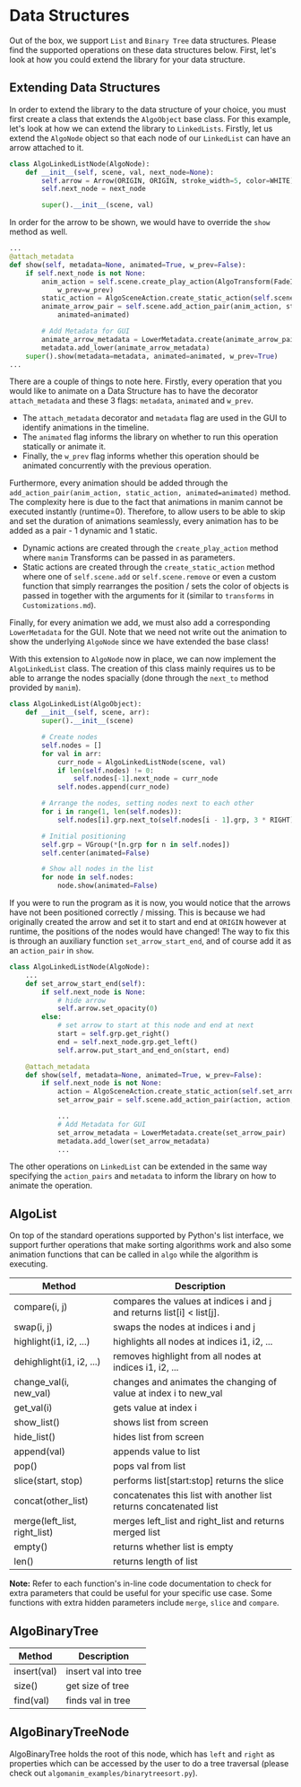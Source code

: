 # Data Structures
Out of the box, we support `List` and `Binary Tree` data structures. Please find the supported operations on these data structures below. First, let's look at how you could extend the library for your data structure.

## Extending Data Structures
In order to extend the library to the data structure of your choice, you must first create a class that extends the `AlgoObject` base class. For this example, let's look at how we can extend the library to `LinkedLists`. Firstly, let us extend the `AlgoNode` object so that each node of our `LinkedList` can have an arrow attached to it.

```python
class AlgoLinkedListNode(AlgoNode):
    def __init__(self, scene, val, next_node=None):
        self.arrow = Arrow(ORIGIN, ORIGIN, stroke_width=5, color=WHITE)
        self.next_node = next_node

        super().__init__(scene, val)
```

In order for the arrow to be shown, we would have to override the `show` method as well.
```python
...
@attach_metadata
def show(self, metadata=None, animated=True, w_prev=False):
    if self.next_node is not None:
        anim_action = self.scene.create_play_action(AlgoTransform(FadeIn(self.arrow)),
            w_prev=w_prev)
        static_action = AlgoSceneAction.create_static_action(self.scene.add, [self.arrow])
        animate_arrow_pair = self.scene.add_action_pair(anim_action, static_action,
            animated=animated)

        # Add Metadata for GUI
        animate_arrow_metadata = LowerMetadata.create(animate_arrow_pair)
        metadata.add_lower(animate_arrow_metadata)
    super().show(metadata=metadata, animated=animated, w_prev=True)
...
```
There are a couple of things to note here. Firstly, every operation that you would like to animate on a Data Structure has to have the decorator `attach_metadata` and these 3 flags: `metadata`, `animated` and `w_prev`.
- The `attach_metadata` decorator and `metadata` flag are used in the GUI to identify animations in the timeline.
- The `animated` flag informs the library on whether to run this operation statically or animate it. 
- Finally, the `w_prev` flag informs whether this operation should be animated concurrently with the previous operation.  

Furthermore, every animation should be added through the `add_action_pair(anim_action, static_action, animated=animated)` method. The complexity here is due to the fact that animations in manim cannot be executed instantly (runtime=0). Therefore, to allow users to be able to skip and set the duration of animations seamlessly, every animation has to be added as a pair - 1 dynamic and 1 static.
- Dynamic actions are created through the `create_play_action` method where `manim` Transforms can be passed in as parameters.
- Static actions are created through the `create_static_action` method where one of `self.scene.add` or `self.scene.remove` or even a custom function that simply rearranges the position / sets the color of objects is passed in together with the arguments for it (similar to `transforms` in `Customizations.md`).

Finally, for every animation we add, we must also add a corresponding `LowerMetadata` for the GUI. Note that we need not write out the animation to show the underlying `AlgoNode` since we have extended the base class!

With this extension to `AlgoNode` now in place, we can now implement the `AlgoLinkedList` class. The creation of this class mainly requires us to be able to arrange the nodes spacially (done through the `next_to` method provided by `manim`).
```python
class AlgoLinkedList(AlgoObject):
    def __init__(self, scene, arr):
        super().__init__(scene)

        # Create nodes
        self.nodes = []
        for val in arr:
            curr_node = AlgoLinkedListNode(scene, val)
            if len(self.nodes) != 0:
                self.nodes[-1].next_node = curr_node
            self.nodes.append(curr_node)

        # Arrange the nodes, setting nodes next to each other
        for i in range(1, len(self.nodes)):
            self.nodes[i].grp.next_to(self.nodes[i - 1].grp, 3 * RIGHT)

        # Initial positioning
        self.grp = VGroup(*[n.grp for n in self.nodes])
        self.center(animated=False)

        # Show all nodes in the list
        for node in self.nodes:
            node.show(animated=False)
```
If you were to run the program as it is now, you would notice that the arrows have not been positioned correctly / missing. This is because we had originally created the arrow and set it to start and end at `ORIGIN` however at runtime, the positions of the nodes would have changed! The way to fix this is through an auxiliary function `set_arrow_start_end`, and of course add it as an `action_pair` in `show`.

```python
class AlgoLinkedListNode(AlgoNode):
    ...
    def set_arrow_start_end(self):
        if self.next_node is None:
            # hide arrow
            self.arrow.set_opacity(0)
        else:
            # set arrow to start at this node and end at next
            start = self.grp.get_right()
            end = self.next_node.grp.get_left()
            self.arrow.put_start_and_end_on(start, end)

    @attach_metadata
    def show(self, metadata=None, animated=True, w_prev=False):
        if self.next_node is not None:
            action = AlgoSceneAction.create_static_action(self.set_arrow_start_end)
            set_arrow_pair = self.scene.add_action_pair(action, action, animated=False)

            ...
            # Add Metadata for GUI
            set_arrow_metadata = LowerMetadata.create(set_arrow_pair)
            metadata.add_lower(set_arrow_metadata)
            ...
```
The other operations on `LinkedList` can be extended in the same way specifying the `action_pairs` and `metadata` to inform the library on how to animate the operation.

## AlgoList
On top of the standard operations supported by Python's list interface, we support further operations that make sorting algorithms work and also some animation functions that can be called in `algo` while the algorithm is executing.  

| Method | Description |
|---------|--------------------------|
| compare(i, j) | compares the values at indices i and j and returns list[i] < list[j]. |
| swap(i, j) | swaps the nodes at indices i and j |
| highlight(i1, i2, ...) | highlights all nodes at indices i1, i2, ... |
| dehighlight(i1, i2, ...) | removes highlight from all nodes at indices i1, i2, ... |
| change_val(i, new_val) | changes and animates the changing of value at index i to new_val |
| get_val(i) | gets value at index i |
| show_list() | shows list from screen |
| hide_list() | hides list from screen |
| append(val) | appends value to list |
| pop() | pops val from list |
| slice(start, stop) | performs list[start:stop] returns the slice|
| concat(other_list) | concatenates this list with another list returns concatenated list|
| merge(left_list, right_list) | merges left_list and right_list and returns merged list |
| empty() | returns whether list is empty |
| len() | returns length of list |

**Note:** Refer to each function's in-line code documentation to check for extra parameters that
 could be useful for your specific use case. 
 Some functions with extra hidden parameters include `merge`, `slice` and `compare`.
  
## AlgoBinaryTree
| Method | Description |
|---------|--------------------------|
| insert(val) | insert val into tree |
| size() | get size of tree |
| find(val) | finds val in tree |

## AlgoBinaryTreeNode
AlgoBinaryTree holds the root of this node, which has `left` and `right` as properties which can be accessed by the user to do a tree traversal (please check out `algomanim_examples/binarytreesort.py`).
